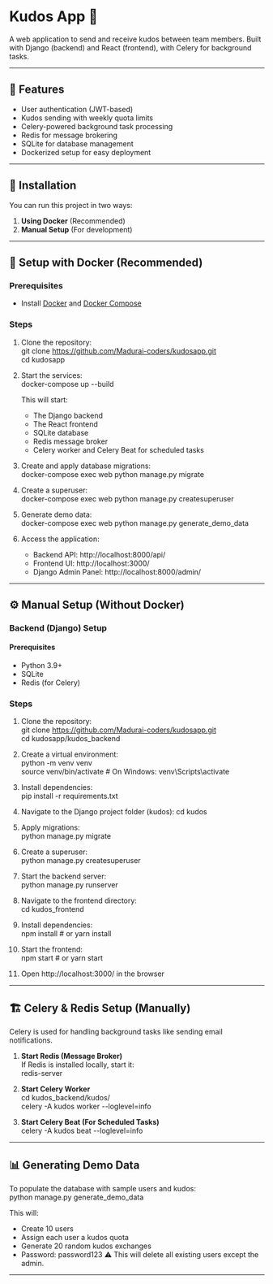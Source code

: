 # Kudos App 🎉  

A web application to send and receive kudos between team members. Built with Django (backend) and React (frontend), with Celery for background tasks.  

---

## 📌 Features  
- User authentication (JWT-based)  
- Kudos sending with weekly quota limits  
- Celery-powered background task processing  
- Redis for message brokering  
- SQLite for database management  
- Dockerized setup for easy deployment  

---

## 🚀 Installation  

You can run this project in two ways:  
1. **Using Docker** (Recommended)  
2. **Manual Setup** (For development)  

---

## 🐫 Setup with Docker (Recommended)  

### **Prerequisites**  
- Install [Docker](https://docs.docker.com/get-docker/) and [Docker Compose](https://docs.docker.com/compose/install/)  

### **Steps**  
1. Clone the repository:  
   git clone https://github.com/Madurai-coders/kudosapp.git  
   cd kudosapp  

2. Start the services:  
   docker-compose up --build  

   This will start:  
   - The Django backend  
   - The React frontend  
   - SQLite database  
   - Redis message broker  
   - Celery worker and Celery Beat for scheduled tasks  

3. Create and apply database migrations:  
   docker-compose exec web python manage.py migrate  

4. Create a superuser:  
   docker-compose exec web python manage.py createsuperuser  

5. Generate demo data:  
   docker-compose exec web python manage.py generate_demo_data  

6. Access the application:  
   - Backend API: http://localhost:8000/api/  
   - Frontend UI: http://localhost:3000/  
   - Django Admin Panel: http://localhost:8000/admin/  

---

## ⚙️ Manual Setup (Without Docker)  

### **Backend (Django) Setup**  

#### **Prerequisites**  
- Python 3.9+  
- SQLite 
- Redis (for Celery)  

### **Steps**  

1. Clone the repository:  
   git clone https://github.com/Madurai-coders/kudosapp.git  
   cd kudosapp/kudos_backend  

2. Create a virtual environment:  
   python -m venv venv  
   source venv/bin/activate  # On Windows: venv\Scripts\activate  

3. Install dependencies:  
   pip install -r requirements.txt

4. Navigate to the Django project folder (kudos):
   cd kudos

5. Apply migrations:  
   python manage.py migrate  

6. Create a superuser:  
   python manage.py createsuperuser  

7. Start the backend server:  
   python manage.py runserver  

8. Navigate to the frontend directory:  
   cd kudos_frontend  

9. Install dependencies:  
   npm install  # or yarn install  

10. Start the frontend:  
   npm start  # or yarn start  

11. Open http://localhost:3000/ in the browser  

---

## 🏗️ Celery & Redis Setup (Manually)  

Celery is used for handling background tasks like sending email notifications.  

1. **Start Redis (Message Broker)**  
   If Redis is installed locally, start it:  
   redis-server  

2. **Start Celery Worker**  
   cd kudos_backend/kudos/  
   celery -A kudos worker --loglevel=info 

3. **Start Celery Beat (For Scheduled Tasks)**  
   celery -A kudos beat --loglevel=info  

---

## 📊 Generating Demo Data  

To populate the database with sample users and kudos:  
python manage.py generate_demo_data  

This will:  
- Create 10 users  
- Assign each user a kudos quota  
- Generate 20 random kudos exchanges
- Password: password123
⚠️ This will delete all existing users except the admin.

---
